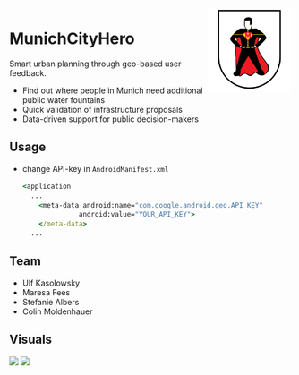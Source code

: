 <img align="right" src="logo.png" alt="" width="150"/>

# MunichCityHero
Smart urban planning through geo-based user feedback.

- Find out where people in Munich need additional public water fountains
- Quick validation of infrastructure proposals
- Data-driven support for public decision-makers 

## Usage
- change API-key in `AndroidManifest.xml`
  ```cmd
  <application
    ...
      <meta-data android:name="com.google.android.geo.API_KEY"
                android:value="YOUR_API_KEY">
      </meta-data>
    ...
  ```
  
## Team
- Ulf Kasolowsky
- Maresa Fees
- Stefanie Albers
- Colin Moldenhauer

## Visuals
![](gif2.gif)
![](gif3.gif)